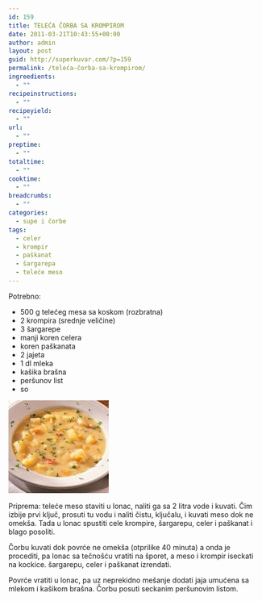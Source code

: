 ```yaml
---
id: 159
title: TELEĆA ČORBA SA KROMPIROM
date: 2011-03-21T10:43:55+00:00
author: admin
layout: post
guid: http://superkuvar.com/?p=159
permalink: /teleća-čorba-sa-krompirom/
ingreedients:
  - ""
recipeinstructions:
  - ""
recipeyield:
  - ""
url:
  - ""
preptime:
  - ""
totaltime:
  - ""
cooktime:
  - ""
breadcrumbs:
  - ""
categories:
  - supe i čorbe
tags:
  - celer
  - krompir
  - paškanat
  - šargarepa
  - teleće meso
---
```

Potrebno:

  * 500 g telećeg mesa sa koskom (rozbratna)
  * 2 krompira (srednje veličine)
  * 3 šargarepe
  * manji koren celera
  * koren paškanata
  * 2 jajeta
  * 1 dl mleka
  * kašika brašna
  * peršunov list
  * so

<img class="alignnone size-full wp-image-820" title="telecacorbasakrompirom" src="/wp-content/uploads/2011/03/telecacorbasakrompirom-e1306838786577.jpg" alt="" width="199" height="184" /> 

Priprema: teleće meso staviti u lonac, naliti ga sa 2 litra vode i kuvati. Čim izbije prvi ključ, prosuti tu vodu i naliti čistu, ključalu, i kuvati meso dok ne omekša. Tada u lonac spustiti cele krompire, šargarepu, celer i paškanat i blago posoliti.

Čorbu kuvati dok povrće ne omekša (otprilike 40 minuta) a onda je procediti, pa lonac sa tečnošću vratiti na šporet, a meso i krompir iseckati na kockice. šargarepu, celer i paškanat izrendati.

Povrće vratiti u lonac, pa uz neprekidno mešanje dodati jaja umućena sa mlekom i kašikom brašna. Čorbu posuti seckanim peršunovim listom.
